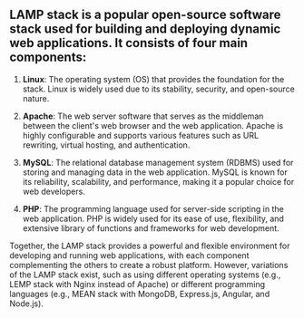 ## **LAMP stack is a popular open-source software stack used for building and deploying dynamic web applications. It consists of four main components:**

1. **Linux**: The operating system (OS) that provides the foundation for the stack. Linux is widely used due to its stability, security, and open-source nature.

2. **Apache**: The web server software that serves as the middleman between the client's web browser and the web application. Apache is highly configurable and supports various features such as URL rewriting, virtual hosting, and authentication.

3. **MySQL**: The relational database management system (RDBMS) used for storing and managing data in the web application. MySQL is known for its reliability, scalability, and performance, making it a popular choice for web developers.

4. **PHP**: The programming language used for server-side scripting in the web application. PHP is widely used for its ease of use, flexibility, and extensive library of functions and frameworks for web development.

Together, the LAMP stack provides a powerful and flexible environment for developing and running web applications, with each component complementing the others to create a robust platform. However, variations of the LAMP stack exist, such as using different operating systems (e.g., LEMP stack with Nginx instead of Apache) or different programming languages (e.g., MEAN stack with MongoDB, Express.js, Angular, and Node.js).
